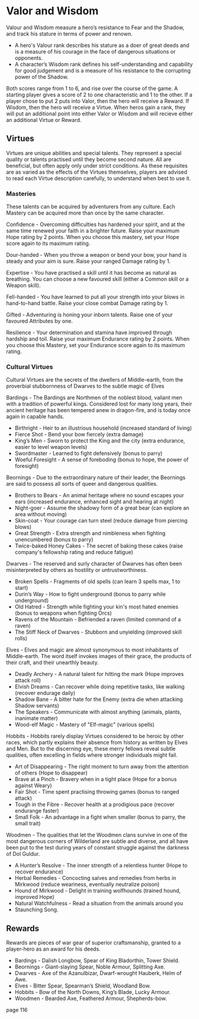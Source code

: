 # Valor and Wisdom

Valour and Wisdom measure a hero’s resistance to Fear and the Shadow, and track his stature in terms of power and renown. 

* A hero's Valour rank describes his stature as a doer of great deeds and is a measure of his courage in the face of dangerous situations or opponents.  
* A character’s Wisdom rank defines his self-understanding and capability for good judgement and is a measure of his resistance to the corrupting power of the Shadow.

Both scores range from 1 to 6, and rise over the course of the game.  A starting player gives a score of 2 to one characteristic and 1 to the other. If a player chose to put 2 puts into Valor, then the hero will receive a Reward.  If Wisdom, then the hero will receive a Virtue. When heros gain a rank, they will put an additional point into either Valor or Wisdom and will recieve either an additional Virtue or Reward.

## Virtues

Virtues are unique abilities and special talents.  They represent a special quality or talents practised until they become second nature.  All are beneficial, but often apply only under strict conditions. As these requisites are as varied as the effects of the Virtues themselves, players are advised to read each Virtue description carefully, to understand when best to use it. 

### Masteries

These talents can be acquired by adventurers from any culture. Each Mastery can be acquired more than once by the same character.

Confidence - Overcoming difficulties has hardened your spirit, and at the same time renewed your faith in a brighter future.  Raise your maximum Hope rating by 2 points. When you choose this mastery, set your Hope score again to its maximum rating.

Dour-handed - When you throw a weapon or bend your bow, your hand is steady and your aim is sure.  Raise your ranged Damage rating by 1. 

Expertise - You have practised a skill until it has become as natural as breathing.  You can choose a new favoured skill (either a Common skill or a Weapon skill).
 
Fell-handed - You have learned to put all your strength into your blows in hand-to-hand battle.  Raise your close combat Damage rating by 1.

Gifted - Adventuring is honing your inborn talents. Raise one of your favoured Attributes by one. 

Resilience - Your determination and stamina have improved through hardship and toil.  Raise your maximum Endurance rating by 2 points. When you choose this Mastery, set your Endurance score again to its maximum rating.

### Cultural Virtues 

Cultural Virtues are the secrets of the dwellers of Middle-earth, from the proverbial stubbornness of Dwarves to the subtle magic of Elves

Bardings - The Bardings are Northmen of the noblest blood, valiant men with a tradition of powerful kings. Considered lost for many long years, their ancient heritage has been tempered anew in dragon-fire, and is today once again in capable hands.

* Birthright - Heir to an illustrious household (increased standard of living)
* Fierce Shot - Bend your bow fiercely (extra damage)
* King’s Men - Sworn to protect the King and the city (extra endurance, easier to level weapon levels)
* Swordmaster - Learned to fight defensively (bonus to parry)
* Woeful Foresight - A sense of foreboding (bonus to hope, the power of foresight)

Beornings - Due to the extraordinary nature of their leader, the Beornings are said to possess all sorts of queer and dangerous qualities. 

* Brothers to Bears - An animal heritage where no sound escapes your ears (increased endurance, enhanced sight and hearing at night)
* Night-goer - Assume the shadowy form of a great bear (can explore an area without moving)
* Skin-coat - Your courage can turn steel (reduce damage from piercing blows)
* Great Strength - Extra strength and nimbleness when fighting unencumbered (bonus to parry)
* Twice-baked Honey Cakes - The secret of baking these cakes (raise company's fellowship rating and reduce fatigue)

Dwarves - The reserved and surly character of Dwarves has often been misinterpreted by others as hostility or untrustworthiness. 

* Broken Spells - Fragments of old spells (can learn 3 spells max, 1 to start)
* Durin’s Way - How to fight underground (bonus to parry while underground)
* Old Hatred - Strength while fighting your kin's most hated enemies (bonus to weapons when fighting Orcs)
* Ravens of the Mountain - Befriended a raven (limited command of a raven)
* The Stiff Neck of Dwarves - Stubborn and unyielding (improved skill rolls)

Elves - Elves and magic are almost synonymous to most inhabitants of Middle-earth. The word itself invokes images of their grace, the products of their craft, and their unearthly beauty. 

* Deadly Archery - A natural talent for hitting the mark (Hope improves attack roll)
* Elvish Dreams - Can recover while doing repetitive tasks, like walking (recover endurage daily)
* Shadow Bane - A bitter hate for the Enemy (extra die when attacking Shadow servants)
* The Speakers - Communicate with almost anything (animals, plants, inanimate matter)
* Wood-elf Magic - Mastery of "Elf-magic" (various spells)

Hobbits - Hobbits rarely display Virtues considered to be heroic by other races, which partly explains their absence from history as written by Elves and Men. But to the discerning eye, these merry fellows reveal subtle qualities, often excelling in fields where stronger individuals might fail. 

* Art of Disappearing - The right moment to turn away from the attention of others (Hope to disappear)
* Brave at a Pinch - Bravery when in a tight place (Hope for a bonus against Weary)
* Fair Shot - Time spent practising throwing games (bonus to ranged attack)
* Tough in the Fibre - Recover health at a prodigious pace (recover endurange faster)
* Small Folk - An advantage in a fight when smaller (bonus to parry, the small trait)

Woodmen - The qualities that let the Woodmen clans survive in one of the most dangerous corners of Wilderland are subtle and diverse, and all have been put to the test during years of constant struggle against the darkness of Dol Guldur. 

* A Hunter’s Resolve - The inner strength of a relentless hunter (Hope to recover endurance)
* Herbal Remedies - Concocting salves and remedies from herbs in Mirkwood (reduce weariness, eventually neutralize poison)
* Hound of Mirkwood - Delight in training wolfhounds (trained hound, improved Hope)
* Natural Watchfulness - Read a situation from the animals around you 
* Staunching Song.

## Rewards

Rewards are pieces of war gear of superior craftsmanship, granted to a player-hero as an award for his deeds. 

* Bardings - Dalish Longbow, Spear of King Bladorthin, Tower Shield.
* Beornings - Giant-slaying Spear, Noble Armour, Splitting Axe.
* Dwarves - Axe of the Azanulbizar, Dwarf-wrought Hauberk, Helm of Awe.
* Elves - Bitter Spear, Spearman’s Shield, Woodland Bow.
* Hobbits - Bow of the North Downs, King’s Blade, Lucky Armour.
* Woodmen - Bearded Axe, Feathered Armour, Shepherds-bow.

page 116
